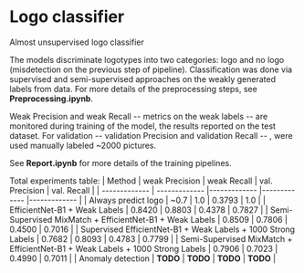 # Logo classifier
Almost unsupervised logo classifier

The models discriminate logotypes into two categories: logo and no logo (misdetection on the previous step of pipeline). Classification was done via supervised and semi-supervised approaches on the weakly generated labels from data. For more details of the preprocessing steps, see **Preprocessing.ipynb**. 

Weak Precision and weak Recall -- metrics on the weak labels -- are monitored during training of the model, the results reported on the test dataset. For validation -- validation Precision and validation Recall -- , were used manually labeled ~2000 pictures.

See **Report.ipynb** for more details of the training pipelines.

Total experiments table:
| Method | weak Precision | weak Recall | val. Precision | val. Recall |
| ------------- | ------------- |------------- |------------- |------------- |
| Always predict logo | ~0.7 | 1.0 | 0.3793 | 1.0 |
| EfficientNet-B1 + Weak Labels | 0.8420 | 0.8803 | 0.4378 | 0.7827 |
| Semi-Supervised MixMatch + EfficientNet-B1 + Weak Labels   | 0.8509 | 0.7806 | 0.4500 | 0.7016 |
| Supervised EfficientNet-B1 + Weak Labels + 1000 Strong Labels  | 0.7682 | 0.8093 | 0.4783 | 0.7799 |
| Semi-Supervised MixMatch + EfficientNet-B1 + Weak Labels + 1000 Strong Labels  | 0.7906 | 0.7023 | 0.4990 | 0.7011 |
| Anomaly detection | **TODO** | **TODO** | **TODO** | **TODO** |